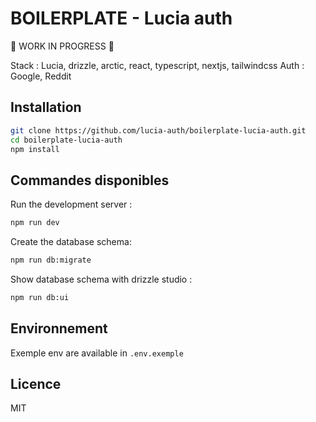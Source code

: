 # BOILERPLATE - Lucia auth
🚧 WORK IN PROGRESS 🚧

Stack : Lucia, drizzle, arctic, react, typescript, nextjs, tailwindcss
Auth : Google, Reddit

## Installation

```bash
git clone https://github.com/lucia-auth/boilerplate-lucia-auth.git
cd boilerplate-lucia-auth
npm install
```

## Commandes disponibles

Run the development server :

```bash
npm run dev
```

Create the database schema:

```bash
npm run db:migrate
```

Show database schema with drizzle studio :

```bash
npm run db:ui
```

## Environnement

Exemple env are available in `.env.exemple`

## Licence

MIT
